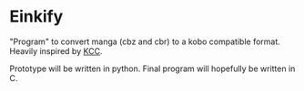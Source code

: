 # Einkify

"Program" to convert manga (cbz and cbr) to a kobo compatible format.
Heavily inspired by [KCC](https://github.com/ciromattia/kcc).

Prototype will be written in python. Final program will hopefully be written in C.
